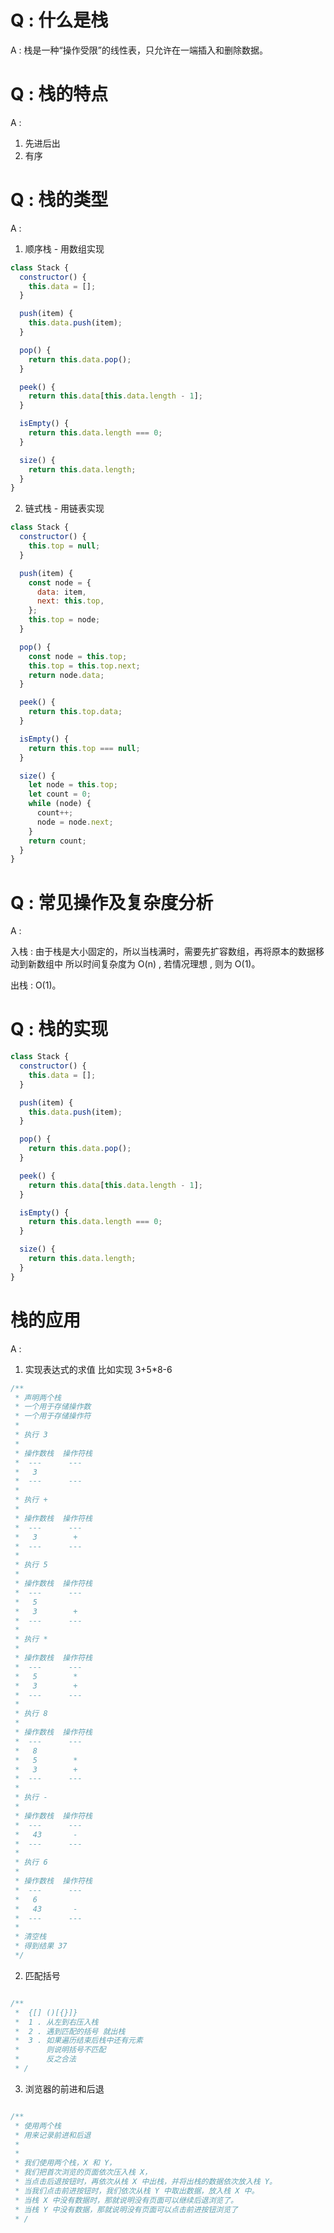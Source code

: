 # Q : 什么是栈

A : 栈是一种“操作受限”的线性表，只允许在一端插入和删除数据。

# Q : 栈的特点

A :

1. 先进后出
2. 有序

# Q : 栈的类型

A :

1. 顺序栈 - 用数组实现

```javascript
class Stack {
  constructor() {
    this.data = [];
  }

  push(item) {
    this.data.push(item);
  }

  pop() {
    return this.data.pop();
  }

  peek() {
    return this.data[this.data.length - 1];
  }

  isEmpty() {
    return this.data.length === 0;
  }

  size() {
    return this.data.length;
  }
}
```

2. 链式栈 - 用链表实现

```javascript
class Stack {
  constructor() {
    this.top = null;
  }

  push(item) {
    const node = {
      data: item,
      next: this.top,
    };
    this.top = node;
  }

  pop() {
    const node = this.top;
    this.top = this.top.next;
    return node.data;
  }

  peek() {
    return this.top.data;
  }

  isEmpty() {
    return this.top === null;
  }

  size() {
    let node = this.top;
    let count = 0;
    while (node) {
      count++;
      node = node.next;
    }
    return count;
  }
}
```

# Q : 常见操作及复杂度分析

A :

入栈 : 由于栈是大小固定的，所以当栈满时，需要先扩容数组，再将原本的数据移动到新数组中 所以时间复杂度为 O(n) , 若情况理想 , 则为 O(1)。

出栈 : O(1)。

# Q : 栈的实现

```javascript
class Stack {
  constructor() {
    this.data = [];
  }

  push(item) {
    this.data.push(item);
  }

  pop() {
    return this.data.pop();
  }

  peek() {
    return this.data[this.data.length - 1];
  }

  isEmpty() {
    return this.data.length === 0;
  }

  size() {
    return this.data.length;
  }
}
```

# 栈的应用

A :

1. 实现表达式的求值
   比如实现 3+5\*8-6

```javascript
/**
 * 声明两个栈
 * 一个用于存储操作数
 * 一个用于存储操作符
 *
 * 执行 3
 *
 * 操作数栈  操作符栈
 *  ---      ---
 *   3
 *  ---      ---
 *
 * 执行 +
 *
 * 操作数栈  操作符栈
 *  ---      ---
 *   3        +
 *  ---      ---
 *
 * 执行 5
 *
 * 操作数栈  操作符栈
 *  ---      ---
 *   5
 *   3        +
 *  ---      ---
 *
 * 执行 *
 *
 * 操作数栈  操作符栈
 *  ---      ---
 *   5        *
 *   3        +
 *  ---      ---
 *
 * 执行 8
 *
 * 操作数栈  操作符栈
 *  ---      ---
 *   8
 *   5        *
 *   3        +
 *  ---      ---
 *
 * 执行 -
 *
 * 操作数栈  操作符栈
 *  ---      ---
 *   43       -
 *  ---      ---
 *
 * 执行 6
 *
 * 操作数栈  操作符栈
 *  ---      ---
 *   6
 *   43       -
 *  ---      ---
 *
 * 清空栈
 * 得到结果 37
 */
```

2. 匹配括号

```javascript

/**
 *  {[] ()[{}]}
 *  1 . 从左到右压入栈
 *  2 . 遇到匹配的括号 就出栈
 *  3 . 如果遍历结束后栈中还有元素
 *      则说明括号不匹配
 *      反之合法
 * /

```

3. 浏览器的前进和后退

```javascript

/**
 * 使用两个栈
 * 用来记录前进和后退
 * 
 * 
 * 我们使用两个栈，X 和 Y，
 * 我们把首次浏览的页面依次压入栈 X，
 * 当点击后退按钮时，再依次从栈 X 中出栈，并将出栈的数据依次放入栈 Y。
 * 当我们点击前进按钮时，我们依次从栈 Y 中取出数据，放入栈 X 中。
 * 当栈 X 中没有数据时，那就说明没有页面可以继续后退浏览了。
 * 当栈 Y 中没有数据，那就说明没有页面可以点击前进按钮浏览了
 * /

```
